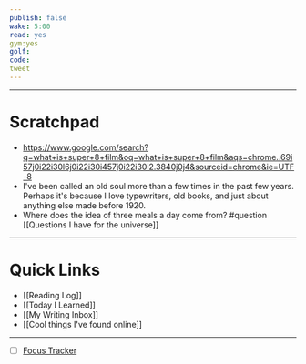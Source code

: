 ```yaml
---
publish: false
wake: 5:00
read: yes
gym:yes
golf:
code:
tweet
---
```

***
# Scratchpad
- https://www.google.com/search?q=what+is+super+8+film&oq=what+is+super+8+film&aqs=chrome..69i57j0i22i30l6j0i22i30i457j0i22i30l2.3840j0j4&sourceid=chrome&ie=UTF-8
- I've been called an old soul more than a few times in the past few years. Perhaps it's because I love typewriters, old books, and just about anything else made before 1920.
- Where does the idea of three meals a day come from? #question [[Questions I have for the universe]]



---
# Quick Links
- [[Reading Log]]
- [[Today I Learned]]
- [[My Writing Inbox]]
- [[Cool things I've found online]]

***
- [ ] [Focus Tracker](https://docs.google.com/spreadsheets/d/18ZL9CSRxE2z7pTKcaPGe3749GMO9Ov2UjVsRMQqShBk/edit#gid=696776801)
